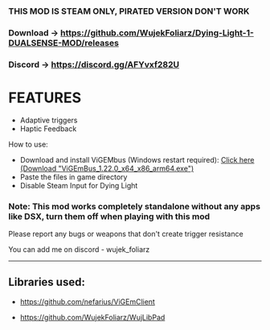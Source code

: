 
### THIS MOD IS STEAM ONLY, PIRATED VERSION DON'T WORK
### Download → https://github.com/WujekFoliarz/Dying-Light-1-DUALSENSE-MOD/releases
### Discord → https://discord.gg/AFYvxf282U

# FEATURES
- Adaptive triggers
- Haptic Feedback

How to use:
- Download and install ViGEMbus (Windows restart required): [Click here (Download "ViGEmBus_1.22.0_x64_x86_arm64.exe")](https://github.com/nefarius/ViGEmBus/releases/tag/v1.22.0)
- Paste the files in game directory
- Disable Steam Input for Dying Light

### Note: This mod works completely standalone without any apps like DSX, turn them off when playing with this mod

Please report any bugs or weapons that don't create trigger resistance


You can add me on discord - wujek_foliarz

---

## Libraries used:

- https://github.com/nefarius/ViGEmClient

- https://github.com/WujekFoliarz/WujLibPad
